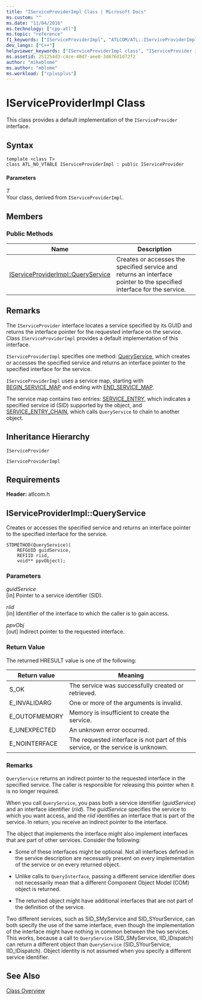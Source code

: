 ```yaml
---
title: "IServiceProviderImpl Class | Microsoft Docs"
ms.custom: ""
ms.date: "11/04/2016"
ms.technology: ["cpp-atl"]
ms.topic: "reference"
f1_keywords: ["IServiceProviderImpl", "ATLCOM/ATL::IServiceProviderImpl", "ATLCOM/ATL::IServiceProviderImpl::QueryService"]
dev_langs: ["C++"]
helpviewer_keywords: ["IServiceProviderImpl class", "IServiceProvider interface, ATL implementation"]
ms.assetid: 251254d3-c4ce-40d7-aee0-3d676d1d72f2
author: "mikeblome"
ms.author: "mblome"
ms.workload: ["cplusplus"]
---
```

# IServiceProviderImpl Class

This class provides a default implementation of the `IServiceProvider` interface.

## Syntax

```
template <class T>  
class ATL_NO_VTABLE IServiceProviderImpl : public IServiceProvider
```

#### Parameters

*T*  
Your class, derived from `IServiceProviderImpl`.

## Members

### Public Methods

|Name|Description|
|----------|-----------------|
|[IServiceProviderImpl::QueryService](#queryservice)|Creates or accesses the specified service and returns an interface pointer to the specified interface for the service.|

## Remarks

The `IServiceProvider` interface locates a service specified by its GUID and returns the interface pointer for the requested interface on the service. Class `IServiceProviderImpl` provides a default implementation of this interface.

`IServiceProviderImpl` specifies one method: [QueryService](#queryservice), which creates or accesses the specified service and returns an interface pointer to the specified interface for the service.

`IServiceProviderImpl` uses a service map, starting with [BEGIN_SERVICE_MAP](service-map-macros.md#begin_service_map) and ending with [END_SERVICE_MAP](service-map-macros.md#end_service_map).

The service map contains two entries: [SERVICE_ENTRY](service-map-macros.md#service_entry), which indicates a specified service id (SID) supported by the object, and [SERVICE_ENTRY_CHAIN](service-map-macros.md#service_entry_chain), which calls `QueryService` to chain to another object.

## Inheritance Hierarchy

`IServiceProvider`

`IServiceProviderImpl`

## Requirements

**Header:** atlcom.h

##  <a name="queryservice"></a>  IServiceProviderImpl::QueryService

Creates or accesses the specified service and returns an interface pointer to the specified interface for the service.

```
STDMETHOD(QueryService)(
    REFGUID guidService,
    REFIID riid,
    void** ppvObject);
```

### Parameters

*guidService*<br/>
[in] Pointer to a service identifier (SID).

*riid*<br/>
[in] Identifier of the interface to which the caller is to gain access.

*ppvObj*<br/>
[out] Indirect pointer to the requested interface.

### Return Value

The returned HRESULT value is one of the following:

|Return value|Meaning|
|------------------|-------------|
|S_OK|The service was successfully created or retrieved.|
|E_INVALIDARG|One or more of the arguments is invalid.|
|E_OUTOFMEMORY|Memory is insufficient to create the service.|
|E_UNEXPECTED|An unknown error occurred.|
|E_NOINTERFACE|The requested interface is not part of this service, or the service is unknown.|

### Remarks

`QueryService` returns an indirect pointer to the requested interface in the specified service. The caller is responsible for releasing this pointer when it is no longer required.

When you call `QueryService`, you pass both a service identifier (*guidService*) and an interface identifier (*riid*). The *guidService* specifies the service to which you want access, and the *riid* identifies an interface that is part of the service. In return, you receive an indirect pointer to the interface.

The object that implements the interface might also implement interfaces that are part of other services. Consider the following:

- Some of these interfaces might be optional. Not all interfaces defined in the service description are necessarily present on every implementation of the service or on every returned object.

- Unlike calls to `QueryInterface`, passing a different service identifier does not necessarily mean that a different Component Object Model (COM) object is returned.

- The returned object might have additional interfaces that are not part of the definition of the service.

Two different services, such as SID_SMyService and SID_SYourService, can both specify the use of the same interface, even though the implementation of the interface might have nothing in common between the two services. This works, because a call to `QueryService` (SID_SMyService, IID_IDispatch) can return a different object than `QueryService` (SID_SYourService, IID_IDispatch). Object identity is not assumed when you specify a different service identifier.

## See Also

[Class Overview](../../atl/atl-class-overview.md)
